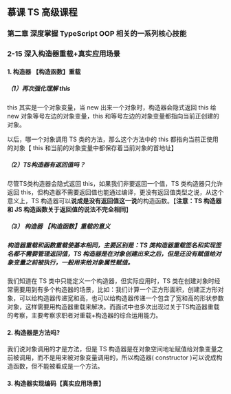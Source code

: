 ## 慕课 TS 高级课程

### 	 第二章 深度掌握 TypeScript OOP 相关的一系列核心技能

###	 	2-15  深入构造器重载+真实应用场景

#### 1. 构造器 【构造函数】重载

##### （1）**再次强化理解 this**

this 其实是一个对象变量，当 new 出来一个对象时，构造器会隐式返回 this  给 new 对象等号左边的对象变量，this 和等号左边的对象变量都指向当前正创建的对象。

以后，哪一个对象调用 TS 类的方法，那么这个方法中的 this 都指向当前正使用的对象【 this 和当前的对象变量中都保存着当前对象的首地址】

#####  （2）**TS构造器有返回值吗？**

尽管TS类构造器会隐式返回 this，如果我们非要返回一个值，TS 类构造器只允许返回 this，但构造器不需要返回值也能通过编译，更没有返回值类型之说，从这个意义上，TS 构造器可以**说成是没有返回值这一说**的构造函数。【**注意：TS 构造器和 JS 构造函数关于返回值的说法不完全相同**】

##### （3） 构造器 【构造函数】重载的意义

##### 构造器重载和函数重载使基本相同，主要区别是：TS 类构造器重载签名和实现签名都不需要管理返回值，TS 构造器是在对象创建出来之后，但是还没有赋值给对象变量之前被执行，一般用来给对象属性赋值。

我们知道在 TS 类中只能定义一个构造器，但实际应用时，TS 类在创建对象时经常需要用到有多个构造器的场景，比如：我们计算一个正方形面积，创建正方形对象，可以给构造器传递宽和高，也可以给构造器传递一个包含了宽和高的形状参数对象，这样需要用构造器重载来解决。而面试中也多次出现过关于TS构造器重载的考察，主要考察求职者对重载+构造器的综合运用能力。

#### 2. 构造器是方法吗?

我们说对象调用的才是方法，但是 TS 构造器是在对象空间地址赋值给对象变量之前被调用，而不是用来被对象变量调用的，所以构造器( constructor )可以说成构造函数，但不能被看成是一个方法。

#### 3. 构造器实现编码【真实应用场景】






​	         







